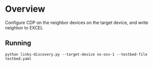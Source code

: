 # Overview

Configure CDP on the neighbor devices on the target device, and write neighbor to EXCEL

## Running

```
python links-discovery.py --target-device nx-osv-1 --testbed-file testbed.yaml
```
